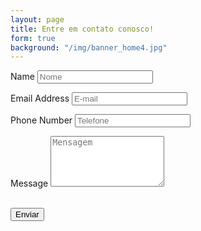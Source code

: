 ```yaml
---
layout: page
title: Entre em contato conosco!
form: true
background: "/img/banner_home4.jpg"
---
```


<form name="sentMessage" id="contactForm" novalidate>
  <div class="control-group">
    <div class="form-group floating-label-form-group controls">
      <label>Name</label>
      <input
        type="text"
        class="form-control"
        placeholder="Nome"
        id="name"
        required
        data-validation-required-message="Por favor, insira seu nome."
      />
      <p class="help-block text-danger"></p>
    </div>
  </div>
  <div class="control-group">
    <div class="form-group floating-label-form-group controls">
      <label>Email Address</label>
      <input
        type="email"
        class="form-control"
        placeholder="E-mail"
        id="email"
        required
        data-validation-required-message="Por favor, insira seu e-mail."
      />
      <p class="help-block text-danger"></p>
    </div>
  </div>
  <div class="control-group">
    <div class="form-group col-xs-12 floating-label-form-group controls">
      <label>Phone Number</label>
      <input
        type="tel"
        class="form-control"
        placeholder="Telefone"
        id="phone"
        required
        data-validation-required-message="Por favor, insira seu número para contato."
      />
      <p class="help-block text-danger"></p>
    </div>
  </div>
  <div class="control-group">
    <div class="form-group floating-label-form-group controls">
      <label>Message</label>
      <textarea
        rows="5"
        class="form-control"
        placeholder="Mensagem"
        id="message"
        required
        data-validation-required-message="Por favor, insira a mensagem."
      ></textarea>
      <p class="help-block text-danger"></p>
    </div>
  </div>
  <br />
  <div id="success"></div>
  <div class="form-group">
    <button type="submit" class="btn btn-primary" id="sendMessageButton">
      Enviar
    </button>
  </div>
</form>
